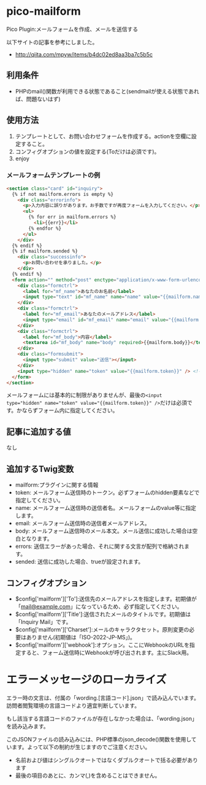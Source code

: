 # pico-mailform
Pico Plugin:メールフォームを作成、メールを送信する

以下サイトの記事を参考にしました。
 * http://qiita.com/mpyw/items/b4dc02ed8aa3ba7c5b5c

## 利用条件

 * PHPのmail()関数が利用できる状態であること(sendmailが使える状態であれば、問題ないはず)

## 使用方法

 1. テンプレートとして、お問い合わせフォームを作成する。actionを空欄に設定すること。
 2. コンフィグオプションの値を設定する(Toだけは必須です)。
 3. enjoy
 
### メールフォームテンプレートの例

```html
<section class="card" id="inquiry">
  {% if not mailform.errors is empty %}
    <div class="errorinfo">
      <p>入力内容に誤りがあります。お手数ですが再度フォームを入力してください。</p>
      <ul>
        {% for err in mailform.errors %}
          <li>{{err}}</li>
        {% endfor %}
      </ul>
    </div>
  {% endif %}
  {% if mailform.sended %}
    <div class="successinfo">
      <p>お問い合わせを承りました。</p>
    </div>
  {% endif %}
  <form action="" method="post" enctype="application/x-www-form-urlencoded">
    <div class="formctrl">
      <label for="mf_name">あなたのお名前</label>
      <input type="text" id="mf_name" name="name" value="{{mailform.name}}" required />
    </div>
    <div class="formctrl">
      <label for="mf_email">あなたのメールアドレス</label>
      <input type="email" id="mf_email" name="email" value="{{mailform.email}}" />
    </div>
    <div class="formctrl">
      <label for="mf_body">内容</label>
      <textarea id="mf_body" name="body" required>{{mailform.body}}</textarea>
    </div>
    <div class="formsubmit">
      <input type="submit" value="送信"></input>
    </div>
    <input type="hidden" name="token" value="{{mailform.token}}" /> <!-- 重要 -->
  </form>
</section>
```

メールフォームには基本的に制限がありませんが、最後の`<input type="hidden" name="token" value="{{mailform.token}}" />`だけは必須です。かならずフォーム内に指定してください。

## 記事に追加する値
なし
 
##  追加するTwig変数
 * mailform:プラグインに関する情報
  * token: メールフォーム送信時のトークン。必ずフォームのhidden要素などで指定してください。
  * name: メールフォーム送信時の送信者名。メールフォームのvalue等に指定します。
  * email: メールフォーム送信時の送信者メールアドレス。
  * body: メールフォーム送信時のメール本文。メール送信に成功した場合は空白となります。
  * errors: 送信エラーがあった場合、それに関する文言が配列で格納されます。
  * sended: 送信に成功した場合、trueが設定されます。

##  コンフィグオプション
 * $config['mailform']['To']:送信先のメールアドレスを指定します。初期値が「mail@example.com」になっているため、必ず指定してください。
 * $config['mailform']['Title']:送信されたメールのタイトルです。初期値は「Inquiry Mail」です。
 * $config['mailform']['Charset']:メールのキャラクタセット。原則変更の必要はありません(初期値は「ISO-2022-JP-MS」)。
 * $config['mailform']['webhook']:オプション。ここにWebhookのURLを指定すると、フォーム送信時にWebhookが呼び出されます。主にSlack用。

# エラーメッセージのローカライズ

エラー時の文言は、付属の「wording.[言語コード].json」で読み込んでいます。訪問者閲覧環境の言語コードより適宜判断しています。

もし該当する言語コードのファイルが存在しなかった場合は、「wording.json」を読み込みます。

このJSONファイルの読み込みには、PHP標準のjson_decode()関数を使用しています。よって以下の制約が生じますのでご注意ください。

 * 名前および値はシングルクオートではなくダブルクオートで括る必要があります
 * 最後の項目のあとに、カンマ(,)を含めることはできません。

